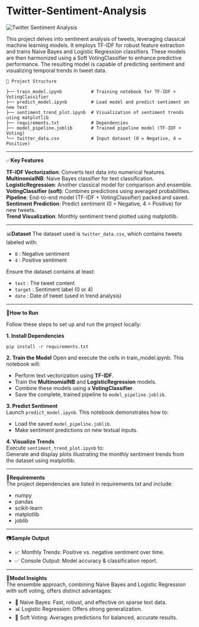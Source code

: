 # Twitter-Sentiment-Analysis

![Twitter Sentiment Analysis](https://www.aimtechnologies.co/wp-content/uploads/2023/08/Sentiment-Analysis-For-Marketing.jpg)

This project delves into sentiment analysis of tweets, leveraging classical machine learning models. It employs TF-IDF for robust feature extraction and trains Naive Bayes and Logistic Regression classifiers. These models are then harmonized using a Soft VotingClassifier to enhance predictive performance. The resulting model is capable of predicting sentiment and visualizing temporal trends in tweet data.
```
📁 Project Structure

├── train_model.ipynb           # Training notebook for TF-IDF + VotingClassifier 
├── predict_model.ipynb         # Load model and predict sentiment on new text
├── sentiment_trend_plot.ipynb  # Visualization of sentiment trends using matplotlib
├── requirements.txt            # Dependencies
├── model_pipeline.joblib       # Trained pipeline model (TF-IDF + Voting)
└── twitter_data.csv            # Input dataset (0 = Negative, 4 = Positive)

```
<hr>

✅**Key Features**

**TF-IDF Vectorization**: Converts text data into numerical features.  
**MultinomialNB**: Naive Bayes classifier for text classification.  
**LogisticRegression**: Another classical model for comparison and ensemble.  
**VotingClassifier (soft)**: Combines predictions using averaged probabilities.  
**Pipeline**: End-to-end model (TF-IDF + VotingClassifier) packed and saved.  
**Sentiment Prediction**: Predict sentiment (0 = Negative, 4 = Positive) for new tweets.  
**Trend Visualization**: Monthly sentiment trend plotted using matplotlib.
<hr>


📊**Dataset**
The dataset used is `twitter_data.csv`, which contains tweets labeled with:

- `0` : Negative sentiment  
- `4` : Positive sentiment

Ensure the dataset contains at least:

- `text` : The tweet content  
- `target` : Sentiment label (0 or 4)  
- `date` : Date of tweet (used in trend analysis)
<hr>

🚀**How to Run**

Follow these steps to set up and run the project locally:

**1. Install Dependencies**

```pip install -r requirements.txt```

**2. Train the Model**
Open and execute the cells in train_model.ipynb. This notebook will:

- Perform text vectorization using **TF-IDF**.
- Train the **MultinomialNB** and **LogisticRegression** models.
- Combine these models using a **VotingClassifier**.
- Save the complete, trained pipeline to `model_pipeline.joblib`.


**3. Predict Sentiment**</br>
Launch `predict_model.ipynb`. This notebook demonstrates how to:

- Load the saved `model_pipeline.joblib`.
- Make sentiment predictions on new textual inputs.

**4. Visualize Trends**</br>
Execute `sentiment_trend_plot.ipynb` to:</br>
Generate and display plots illustrating the monthly sentiment trends from the dataset using matplotlib.
<hr>

📌**Requirements**</br>
The project dependencies are listed in requirements.txt and include:
- numpy
- pandas
- scikit-learn
- matplotlib
- joblib
<hr>

📷**Sample Output**</br>
- 📈 Monthly Trends: Positive vs. negative sentiment over time.
- ✅ Console Output: Model accuracy & classification report.
<hr>

🧠**Model Insights**</br>
The ensemble approach, combining Naive Bayes and Logistic Regression with soft voting, offers distinct advantages:
- 🧠 Naive Bayes: Fast, robust, and effective on sparse text data.
- 📊 Logistic Regression: Offers strong generalization.
- 🤝 Soft Voting: Averages predictions for balanced, accurate results.








